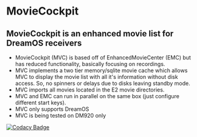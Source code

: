 # MovieCockpit
## MovieCockpit is an enhanced movie list for DreamOS receivers
- MovieCockpit (MVC) is based off of EnhancedMovieCenter (EMC) but has reduced functionality, basically focusing on recordings.
- MVC implements a two tier memory/sqlite movie cache which allows MVC to display the movie list with all it's information without disk access. So, no spinners or delays due to disks leaving standby mode.
- MVC imports all movies located in the E2 movie directories.
- MVC and EMC can run in parallel on the same box (just configure different start keys).
- MVC only supports DreamOS
- MVC is being tested on DM920 only

[![Codacy Badge](https://api.codacy.com/project/badge/Grade/7768d551ead04cd6a61b7e8d2bf3b47a)](https://www.codacy.com/project/swmaniacster/MovieCockpit/dashboard?utm_source=github.com&amp;utm_medium=referral&amp;utm_content=dream-alpha/MovieCockpit&amp;utm_campaign=Badge_Grade_Dashboard)
